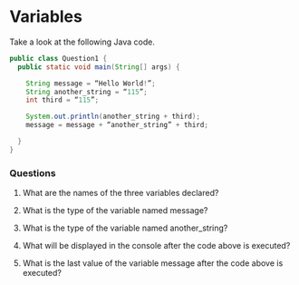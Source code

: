 # Variables

Take a look at the following Java code.

```java
public class Question1 {
  public static void main(String[] args) {

    String message = “Hello World!”;
    String another_string = “115”;
    int third = “115”;

    System.out.println(another_string + third);
    message = message + “another_string” + third;

  }
}
```

### Questions

1. What are the names of the three variables declared?


2. What is the type of the variable named message?


3. What is the type of the variable named another_string?


4. What will be displayed in the console after the code above is executed?


5. What is the last value of the variable message after the code above is executed?
